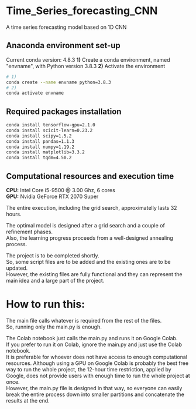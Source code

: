 # Time_Series_forecasting_CNN
A time series forecasting model based on 1D CNN

## Anaconda environment set-up
Current conda version: 4.8.3
**1)** Create a conda environment, named "envname", with Python version 3.8.3
**2)** Activate the environment

```bash
# 1)
conda create --name envname python=3.8.3
# 2)
conda activate envname
```
## Required packages installation
```bash
conda install tensorflow-gpu=2.1.0
conda install scicit-learn=0.23.2
conda install scipy=1.5.2
conda install pandas=1.1.3
conda install numpy=1.19.2
conda install matplotlib=3.3.2
conda install tqdm=4.50.2
```
## Computational resources and execution time
**CPU:** Intel Core i5-9500 @ 3.00 Ghz, 6 cores  
**GPU:** Nvidia GeForce RTX 2070 Super  

The entire execution, including the grid search, approximatelly lasts 32 hours.  

The optimal model is designed after a grid search and a couple of refinement phases.  
Also, the learning progress proceeds from a well-designed annealing process.  

The project is to be completed shortly.  
So, some script files are to be added and the existing ones are to be updated.  
However, the existing files are fully functional and they can represent the main idea and a large part of the project.  

# How to run this:  
The main file calls whatever is required from the rest of the files.  
So, running only the main.py is enough.  

The Colab notebook just calls the main.py and runs it on Google Colab.  
If you prefer to run it on Colab, ignore the main.py and just use the Colab notebook.  
It is preferable for whoever does not have access to enough computational resources.
Although using a GPU on Google Colab is probably the best free way to run the whole project, the 12-hour time restriction, applied by Google, does not provide users with enough time to run the whole project at once.  
However, the main.py file is designed in that way, so everyone can easily break the entire process down into smaller partitions and concatenate the results at the end.
